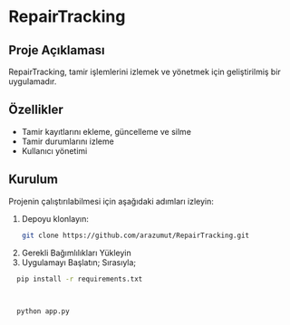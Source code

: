 # RepairTracking

## Proje Açıklaması
RepairTracking, tamir işlemlerini izlemek ve yönetmek için geliştirilmiş bir uygulamadır.

## Özellikler
- Tamir kayıtlarını ekleme, güncelleme ve silme
- Tamir durumlarını izleme
- Kullanıcı yönetimi

## Kurulum
Projenin çalıştırılabilmesi için aşağıdaki adımları izleyin:

1. Depoyu klonlayın:
   ```bash
   git clone https://github.com/arazumut/RepairTracking.git
 2. Gerekli Bağımlılıkları Yükleyin
 3. Uygulamayı Başlatın; Sırasıyla;
 ```bash
   pip install -r requirements.txt


  
   python app.py
